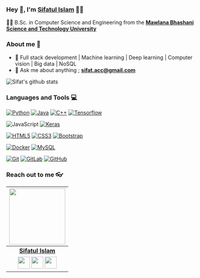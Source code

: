 
### Hey 👋, I'm **[Sifatul Islam](https://www.researchgate.net/profile/Sifatul-Islam-2)** 👨‍💻



👨‍🎓 B.Sc. in Computer Science and Engineering from the **[Mawlana Bhashani Science and Technology University](https://cse.mbstu.ac.bd/)** 

### About me :eyes:

- :dart: Full stack development | Machine learning | Deep learning | Computer vision | Big data | NoSQL   
- :e-mail: Ask me about anything ; **sifat.acc@gmail.com**

![Sifat's github stats](https://github-readme-stats.vercel.app/api?username=sifat-mbstu&show_icons=true&hide_border=false)

### Languages and Tools :computer:

[![Python](https://img.shields.io/badge/-Python-black?style=flat&logo=python&link=https://github.com/sifat-mbstu)](https://github.com/sifat-mbstu) [![Java](https://img.shields.io/badge/Java-orange?style=flat&logo=java&logoColor=white&link=https://github.com/sifat-mbstu)](https://github.com/sifat-mbstu) [![C++](https://img.shields.io/badge/-C/C%2B%2B-%2300599C?style=flat&logo=C%2B%2B&logoColor=ffffff)](https://github.com/sifat-mbstu) [![Tensorflow](https://img.shields.io/badge/-Tensorflow-gray?style=flat&logo=tensorflow&link=https://github.com/sifat-mbstu)](https://github.com/sifat-mbstu) 

![JavaScript](https://img.shields.io/badge/-JavaScript-black?style=flat&logo=javascript&link=https://github.com/sifat-mbstu) [![Keras](https://img.shields.io/badge/-Keras-red?style=flat&logo=keras&link=https://github.com/sifat-mbstu)](https://github.com/sifat-mbstu) 

[![HTML5](https://img.shields.io/badge/-HTML5-E34F26?style=flat&logo=html5&logoColor=white&link=https://github.com/sifat-mbstu)](https://github.com/sifat-mbstu) [![CSS3](https://img.shields.io/badge/-CSS3-1572B6?style=flat&logo=css3&link=https://github.com/sifat-mbstu)](https://github.com/sifat-mbstu) [![Bootstrap](https://img.shields.io/badge/-Bootstrap-563D7C?style=flat&logo=bootstrap&link=https://github.com/sifat-mbstu)](https://github.com/sifat-mbstu)


[![Docker](https://img.shields.io/badge/-Docker-black?style=flat&logo=docker&link=https://github.com/sifat-mbstu)](https://github.com/sifat-mbstu) 
[![MySQL](https://img.shields.io/badge/-MySQL-black?style=flat&logo=mysql&link=https://github.com/sifat-mbstu)](https://github.com/sifat-mbstu)

[![Git](https://img.shields.io/badge/-Git-black?style=flat&logo=git&link=https://github.com/sifat-mbstu)](https://github.com/sifat-mbstu) [![GitLab](https://img.shields.io/badge/-GitLab-FCA121?style=flat&logo=gitlab&link=https://github.com/sifat-mbstu)](https://gitlab.com/sifat-mbstu) [![GitHub](https://img.shields.io/badge/-GitHub-181717?style=flat&logo=github&link=https://github.com/sifat-mbstu)](https://github.com/sifat-mbstu)

### Reach out to me 👓

|  <a href="https://sifat-mbstu.github.io/"><img src="https://icon-library.com/icon/computer-programmer-icon-2.html.html" width="150px" height="150px" /></a> |
|:---------------------------------------------------------------------------------------------------------------------------------------: |
|       **[Sifatul Islam](https://www.researchgate.net/profile/Sifatul-Islam-2)**                                                                                |
|<a href="https://github.com/sifat-mbstu"><img src="https://cdn.iconscout.com/icon/free/png-256/github-108-438008.png" width="32px" height="32px"></a> <a href="https://www.facebook.com/sifatul"><img src="https://i.ibb.co/zmYNW4p/facebook.png" width="32px" height="32px"></a> <a href="https://www.linkedin.com/in/sifatul-islam-7a692997/"><img src="https://i.ibb.co/Kx2GSrT/linkedin.png" width="32px" height="32px"></a> |










<!--
**Dream-kid/Dream-kid** is a ✨ _special_ ✨ repository because its `README.md` (this file) appears on your GitHub profile.

Here are some ideas to get you started:

- 🔭 I’m currently working on ...
- 🌱 I’m currently learning ...
- 👯 I’m looking to collaborate on ...
- 🤔 I’m looking for help with ...
- 💬 Ask me about ...
- 📫 How to reach me: ...
- 😄 Pronouns: ...
- ⚡ Fun fact: ...
-->
